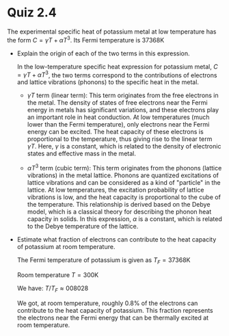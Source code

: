 # Quiz 2.4

The experimental specific heat of potassium metal at low temperature has the form $C = \gamma T + \alpha T^3$. Its Fermi temperature is $37368 {\mathrm K}$

+ Explain the origin of each of the two terms in this expression.

    In the low-temperature specific heat expression for potassium metal, $C = \gamma T + \alpha T^3$, the two terms correspond to the contributions of electrons and lattice vibrations (phonons) to the specific heat in the metal.

  + $\gamma T$ term (linear term):
This term originates from the free electrons in the metal. The density of states of free electrons near the Fermi energy in metals has significant variations, and these electrons play an important role in heat conduction. At low temperatures (much lower than the Fermi temperature), only electrons near the Fermi energy can be excited. The heat capacity of these electrons is proportional to the temperature, thus giving rise to the linear term $\gamma T$. Here, $\gamma$ is a constant, which is related to the density of electronic states and effective mass in the metal.

  + $\alpha T^3$ term (cubic term):
This term originates from the phonons (lattice vibrations) in the metal lattice. Phonons are quantized excitations of lattice vibrations and can be considered as a kind of "particle" in the lattice. At low temperatures, the excitation probability of lattice vibrations is low, and the heat capacity is proportional to the cube of the temperature. This relationship is derived based on the Debye model, which is a classical theory for describing the phonon heat capacity in solids. In this expression, $\alpha$ is a constant, which is related to the Debye temperature of the lattice.

+ Estimate what fraction of electrons can contribute to the heat capacity of potassium at room temperature.

    The Fermi temperature of potassium is given as $T_F = 37368 {\mathrm K}$

    Room temperature $T = 300{\mathrm K}$

    We have: $T / T_F \approx 008028$

    We got, at room temperature, roughly 0.8% of the electrons can contribute to the heat capacity of potassium. This fraction represents the electrons near the Fermi energy that can be thermally excited at room temperature.

